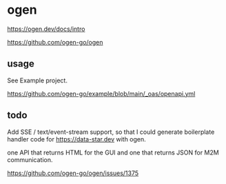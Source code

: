 # ogen

https://ogen.dev/docs/intro

https://github.com/ogen-go/ogen


## usage

See Example project.

https://github.com/ogen-go/example/blob/main/_oas/openapi.yml

## todo

Add SSE / text/event-stream support, so that I could generate boilerplate handler code for https://data-star.dev with ogen.

one API that returns HTML for the GUI and one that returns JSON for M2M communication.

https://github.com/ogen-go/ogen/issues/1375

